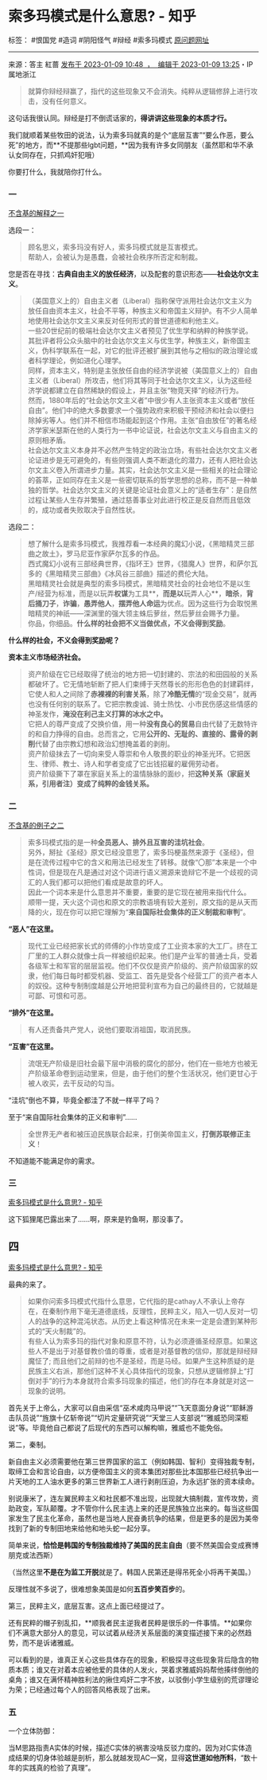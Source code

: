 # 索多玛模式是什么意思? - 知乎

标签： #恨国党 #造词 #阴阳怪气 #辩经 #索多玛模式
[原问题网址](https://www.zhihu.com/question/420906347/answer/2836500154?utm_campaign=shareopn&utm_medium=social&utm_oi=636468377439440896&utm_psn=1596217261706129409&utm_source=wechat_session)
***
来源：答主 紅蔷
[发布于 2023-01-09 10:48  ，  编辑于 2023-01-09 13:25](https://www.zhihu.com/question/420906347/answer/2836500154)・IP 属地浙江

> 就算你辩经辩赢了，指代的这些现象又不会消失。纯粹从逻辑修辞上进行攻击，没有任何意义。

这句话我很认同。辩经是打不倒谎话家的，**得讲讲这些现象的本质才行。**

我们就顺着某些牧田的说法，认为索多玛就真的是个“底层互害”“要么作恶，要么死”的地方，而**不提那些lgbt问题，**因为我有许多女同朋友（虽然耶和华不承认女同存在，只抓鸡奸犯哦）

你要打什么，我就陪你打什么。

### 一

[不含基的解释之一](https://www.zhihu.com/question/420906347/answer/2801833165)

选段一：

> 顾名思义，索多玛没有好人，索多玛模式就是互害模式。  
> 帮助人，会被认为是愚蠢，会被社会秩序所否定和制裁。

您是否在寻找：**古典自由主义的放任经济**，以及配套的意识形态——**社会达尔文主义**。

> （美国意义上的）自由主义者（Liberal）指称保守派用社会达尔文主义为放任自由资本主义，社会不平等，种族主义和帝国主义辩护。有不少人简单地使用社会达尔文主义来反对任何形式的普世道德和利他主义。  
> 一些20世纪前的极端社会达尔文主义者预见了优生学和纳粹的种族学说。其批评者将公众头脑中的社会达尔文主义与优生学，种族主义，新帝国主义，伪科学联系在一起，对它的批评还被扩展到其他与之相似的政治理论或者科学理论，例如进化心理学。  
> 同样，资本主义，特别是主张放任自由的经济学说被（美国意义上的）自由主义者（Liberal）所攻击，他们将其等同于社会达尔文主义，认为这些经济学说都建立在自然稀缺的假设上，并且主张“物竞天择”的经济行为。  
> 然而，1880年后的“社会达尔文主义者”中很少有人主张资本主义或者“放任自由”。他们中的绝大多数要求一个强势政府来积极干预经济和社会以便扫除掉劣等人。他们并不相信市场能起到这个作用。主张“自由放任”的著名经济学家米瑟斯在他的人类行为一书中论证说，社会达尔文主义与自由主义的原则相矛盾。  
> 社会达尔文主义本身并不必然产生特定的政治立场，有些社会达尔文主义者论证进步是无可避免的，有些则强调人类不断退化的潜力，还有人把社会达尔文主义卷入所谓进步力量。其实，社会达尔文主义是一些相关的社会理论的荟萃，正如同存在主义是一些密切联系的哲学思想的总称，而不是一种单独的哲学。社会达尔文主义的关键是论证社会意义上的“适者生存”：是自然过程让某些人生存并繁殖，通过慈善事业对此进行校正是反自然而且低效的，成功或者失败取决于自然性状。

选段二：

> 想了解什么是索多玛模式，我推荐看一本经典的魔幻小说，《黑暗精灵三部曲之故土》，罗马尼亚作家萨尔瓦多的作品。  
> 西式魔幻小说有三部经典世界，《指环王》世界，《猎魔人》世界，和萨尔瓦多的《黑暗精灵三部曲》《冰风谷三部曲》描述的费伦大陆。  
> 黑暗精灵社会就是典型的索多玛模式，黑暗精灵社会的社会地位不是以生产/经营为标准，而是以玩弄**权谋**为工具**，**而是以**玩弄人心**，**暗杀**，**背后捅刀子**，**诈骗**，**愚弄他人**，**摆弄他人命运**为优点。因为这些行为会取悦黑暗精灵的神祇——深渊里的强大领主蛛后萝丝，然后萝丝会赐予力量。  
> 你品，你细品。**什么样的社会把不义当做优点，不义会得到奖励**。

**什么样的社会，不义会得到奖励呢？**

**资本主义市场经济社会。**

> 资产阶级在它已经取得了统治的地方把一切封建的、宗法的和田园般的关系都破坏了。它无情地斩断了把人们束缚于天然尊长的形形色色的封建羁绊，它使人和人之间除了**赤裸裸的利害关系**，除了**冷酷无情**的“现金交易”，就再也没有任何别的联系了。它把宗教虔诚、骑士热忱、小市民伤感这些情感的神圣发作，**淹没在利己主义打算的冰水之中。**  
> 它把人的尊严变成了交换价值，用一种**没有良心的贸易**自由代替了无数特许的和自力挣得的自由。总而言之，它用**公开的、无耻的、直接的、露骨的剥削**代替了由宗教幻想和政治幻想掩盖着的剥削。  
> 资产阶级抹去了一切向来受人尊崇和令人敬畏的职业的神圣光环。它把医生、律师、教士、诗人和学者变成了它出钱招雇的雇佣劳动者。  
> 资产阶级撕下了罩在家庭关系上的温情脉脉的面纱，把**这种关系（家庭关系，引用者注）变成了纯粹的金钱关系。**

### 二

[不含基的例子之二](https://www.zhihu.com/question/420906347/answer/2826556929)

> 索多玛模式指的是一种**全员恶人、排外且互害的洼坑社会**。  
> 另外，掰扯《圣经》原文已经没意思了，索多玛梗虽然来源于《圣经》，但是在流传过程中它的含义和用法已经发生了转移。就像“〇那”本来是一个中性词，但是现在凡是通过对这个词进行语义溯源来诡辩它不是一个歧视的词汇的人我们都可以把他们看成是故意的坏人。  
> 因此一个词本来是什么意思并不重要，重要的是它现在被用来指代什么。  
> 顺带一提，天火这个词也和原文的宗教语境有较大差别，原文指的是从天而降的火，现在你可以把它理解为“**来自国际社会集体的正义制裁和审判**”。

**“恶人”在这里。**

> 现代工业已经把家长式的师傅的小作坊变成了工业资本家的大工厂。挤在工厂里的工人群众就像士兵一样被组织起来。他们是产业军的普通士兵，受着各级军士和军官的层层监视。他们不仅仅是资产阶级的、资产阶级国家的奴隶，他们每日每时都受机器、受监工、首先是受各个经营工厂的资产者本人的奴役。这种专制制度越是公开地把营利宣布为自己的最终目的，它就越是可鄙、可恨和可恶。

**“排外”在这里。**

> 有人还责备共产党人，说他们要取消祖国，取消民族。

**“互害”在这里。**

> 流氓无产阶级是旧社会最下层中消极的腐化的部分，他们在一些地方也被无产阶级革命卷到运动里来，但是，由于他们的整个生活状况，他们更甘心于被人收买，去干反动的勾当。

“洼坑”倒也不算，毕竟全都洼了不就一样平了吗？

至于“来自国际社会集体的正义和审判”……

> 全世界无产者和被压迫民族联合起来，打倒美帝国主义，**打倒苏联修正主义**！

不知道能不能满足你的需求。

### 三

[索多玛模式是什么意思? - 知乎](https://www.zhihu.com/question/420906347/answer/2830801777)

这下狐狸尾巴露出来了……啊，原来是钓鱼啊，那没事了。

## 四

[索多玛模式是什么意思? - 知乎](https://www.zhihu.com/question/420906347/answer/2827235356)

最典的来了。

> 如果你问索多玛模式代指什么意思，它代指的是cathay人不承认上帝存在，在秦制作用下毫无道德底线，反理性，民粹主义，陷入一切人反对一切人的战争的这种混沌状态。从历史上看这种情况在未来一定是会遭到某种形式的“天火制裁”的。  
> 有些人认为索多玛的指代对象和原意不符，认为必须遵循圣经原意。如果这些人不是出于对基督教价值的尊重，或者是对基督教的信仰，那就是辩经辩魔怔了; 而且他们之前辩的也不是圣经，而是马经。如果产生这种质疑的是民族主义右派，那他们这种不关心具体指代的现象，只想从逻辑修辞上“打倒对手”的行为本身就符合索多玛现象的描述，他们的存在本身就是对这一现象的说明。

首先关于上帝么，大家可以自由采信“巫术咸肉马甲说”“飞天意面分身说”“耶稣游击队员说”“旌旗十亿斩帝说”“切片定量研究说”“天堂三人支部说”“雅威恐同深柜说”等。毕竟他自己都说了后现代的东西可以解构嘛，雅威也不能免俗。

第二，秦制。

新自由主义必须需要他在第三世界国家的监工（例如韩国、智利）变得独裁专制，取缔工会和言论自由，以方便帝国主义的资本集团对那些比本国那些已经抗争出一片天地的工人油水更多的第三世界新工人进行剥削压迫，为永远扩张的资本续命。

别说康米了，连左翼民粹主义和社民都不准出现，出现就大搞制裁，宣传攻势，资助政变，军队颠覆。才不管你什么民主选上来的还是民族独立出来的。每当这些国家发生了民主化革命，虽然也是当地人民奋勇抗争的结果，但是更多的是因为美帝找到了新的专制田地来给他和地头蛇一起分享。

简单来说，**恰恰是韩国的专制独裁维持了美国的民主自由**（要不然美国会变成赛博朋克或法西斯）

（当然这里**不是在为监工开脱**就是了。韩国人民第还是得吊死全小将再干美国。）

反理性就不多说了，很难想象美国是如何**五百步笑百步**的。

第三，民粹主义，底层互害。这点上面已经提过了。

还有民粹的帽子别乱扣，**顺我者民主逆我者民粹是很乐的一件事情。**如果你们不满意大部分人的意见，可以试着从经济关系层面的演变描述接下来的必然趋势，而不是诉诸雅威。

可以看到的是，谁真正关心这些具体存在的现象，积极探寻这些现象背后隐含的物质本质；谁又在对着本应被他爱的具体的人发火，哭着求雅威妈妈帮他揍绊倒他的桌角；谁又在满怀精神胜利法的揪住鸡奸二字不放，以驳倒小学生级别的荒谬理论为荣；已经通过每个人的回答风格表现了出来。

### 五

一个立体防御：

当M思路指责A实体的时候，描述C实体的祸害没啥反驳力度的。因为对C实体造成结果的切身体验越是剖析，那么就越发现AC一窝，显得**这世道如他所料**，“数十年的实践真的检验了真理”。
